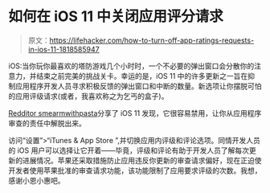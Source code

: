# 如何在 iOS 11 中关闭应用评分请求

> 原文：<https://lifehacker.com/how-to-turn-off-app-ratings-requests-in-ios-11-1818585947>

iOS:当你玩你最喜欢的塔防游戏几个小时时，一个不必要的弹出窗口会分散你的注意力，并结束之前完美的挑战关卡。幸运的是，iOS 11 中的许多更新之一旨在抑制应用程序开发人员寻求积极反馈的弹出窗口和中断的数量。新选项让你摆脱可怕的应用评级请求(或者，我喜欢称之为乞丐的盒子)。



[Redditor smearmwithpasta](https://www.reddit.com/r/apple/comments/719al9/dont_forget_that_with_ios_11_you_can_now_disable/)分享了 iOS 11 发现，它很容易禁用，让你从应用程序审查的责任中解脱出来。

访问“设置”>“iTunes & App Store ”,并切换应用内评级和评论选项。同情开发人员的 iOS 用户可以选择让它开着——毕竟，评级和评论有助于开发人员了解每次更新的进展情况。苹果还采取措施防止应用违反你更新的审查请求偏好，现在正迫使开发者使用苹果批准的审查请求功能，该功能限制了应用要求评级的次数。我想，感谢小恩小惠吧。